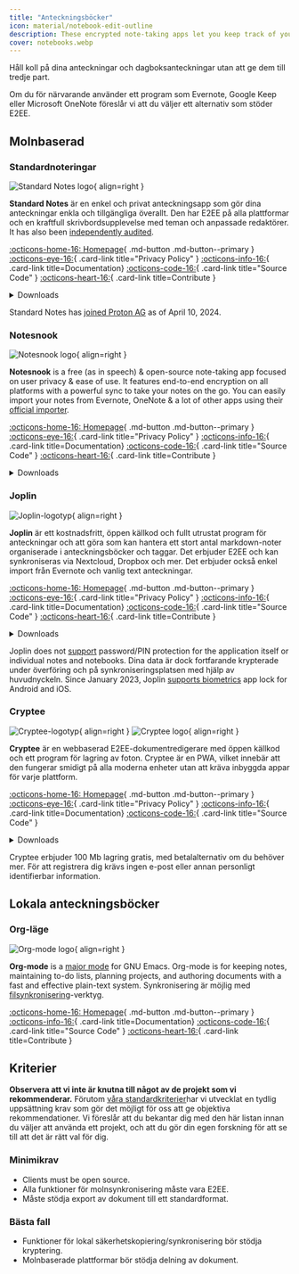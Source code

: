 ```yaml
---
title: "Anteckningsböcker"
icon: material/notebook-edit-outline
description: These encrypted note-taking apps let you keep track of your notes without giving them to a third-party.
cover: notebooks.webp
---
```


Håll koll på dina anteckningar och dagboksanteckningar utan att ge dem till tredje part.

Om du för närvarande använder ett program som Evernote, Google Keep eller Microsoft OneNote föreslår vi att du väljer ett alternativ som stöder E2EE.

## Molnbaserad

### Standardnoteringar

<div class="admonition recommendation" markdown>

![Standard Notes logo](assets/img/notebooks/standard-notes.svg){ align=right }

**Standard Notes** är en enkel och privat anteckningsapp som gör dina anteckningar enkla och tillgängliga överallt. Den har E2EE på alla plattformar och en kraftfull skrivbordsupplevelse med teman och anpassade redaktörer. It has also been [independently audited](https://standardnotes.com/help/2/has-standard-notes-completed-a-third-party-security-audit).

[:octicons-home-16: Homepage](https://standardnotes.com){ .md-button .md-button--primary }
[:octicons-eye-16:](https://standardnotes.com/privacy){ .card-link title="Privacy Policy" }
[:octicons-info-16:](https://standardnotes.com/help){ .card-link title=Documentation}
[:octicons-code-16:](https://github.com/standardnotes){ .card-link title="Source Code" }
[:octicons-heart-16:](https://standardnotes.com/donate){ .card-link title=Contribute }

<details class="downloads" markdown>
<summary>Downloads</summary>

- [:simple-googleplay: Google Play](https://play.google.com/store/apps/details?id=com.standardnotes)
- [:simple-appstore: App Store](https://apps.apple.com/app/id1285392450)
- [:simple-github: GitHub](https://github.com/standardnotes/app/releases)
- [:simple-windows11: Windows](https://standardnotes.com)
- [:simple-apple: macOS](https://standardnotes.com)
- [:simple-linux: Linux](https://standardnotes.com)
- [:octicons-globe-16: Web](https://app.standardnotes.com)

</details>

</div>

Standard Notes has [joined Proton AG](https://standardnotes.com/blog/joining-forces-with-proton) as of April 10, 2024.

### Notesnook

<div class="admonition recommendation" markdown>

![Notesnook logo](assets/img/notebooks/notesnook.svg){ align=right }

**Notesnook** is a free (as in speech) & open-source note-taking app focused on user privacy & ease of use. It features end-to-end encryption on all platforms with a powerful sync to take your notes on the go. You can easily import your notes from Evernote, OneNote & a lot of other apps using their [official importer](https://importer.notesnook.com).

[:octicons-home-16: Homepage](https://notesnook.com){ .md-button .md-button--primary }
[:octicons-eye-16:](https://notesnook.com/privacy){ .card-link title="Privacy Policy" }
[:octicons-info-16:](https://help.notesnook.com){ .card-link title=Documentation}
[:octicons-code-16:](https://github.com/streetwriters/notesnook){ .card-link title="Source Code" }
[:octicons-heart-16:](https://github.com/streetwriters/notesnook/blob/master/CONTRIBUTING.md){ .card-link title=Contribute }

<details class="downloads" markdown>
<summary>Downloads</summary>

- [:simple-googleplay: Google Play](https://play.google.com/store/apps/details?id=com.streetwriters.notesnook)
- [:simple-appstore: App Store](https://apps.apple.com/app/id1544027013)
- [:simple-github: GitHub](https://github.com/streetwriters/notesnook/releases)
- [:simple-windows11: Windows](https://notesnook.com/downloads)
- [:simple-apple: macOS](https://notesnook.com/downloads)
- [:simple-linux: Linux](https://notesnook.com/downloads)
- [:simple-firefoxbrowser: Firefox](https://notesnook.com/notesnook-web-clipper)
- [:simple-googlechrome: Chrome](https://chrome.google.com/webstore/detail/notesnook-web-clipper/kljhpemdlcnjohmfmkogahelkcidieaj)
- [:octicons-globe-16: Web](https://app.notesnook.com)
- [:simple-flathub: Flathub](https://flathub.org/apps/com.notesnook.Notesnook)

</details>

</div>

### Joplin

<div class="admonition recommendation" markdown>

![Joplin-logotyp](assets/img/notebooks/joplin.svg){ align=right }

**Joplin** är ett kostnadsfritt, öppen källkod och fullt utrustat program för anteckningar och att göra som kan hantera ett stort antal markdown-noter organiserade i anteckningsböcker och taggar. Det erbjuder E2EE och kan synkroniseras via Nextcloud, Dropbox och mer. Det erbjuder också enkel import från Evernote och vanlig text anteckningar.

[:octicons-home-16: Homepage](https://joplinapp.org){ .md-button .md-button--primary }
[:octicons-eye-16:](https://joplinapp.org/privacy){ .card-link title="Privacy Policy" }
[:octicons-info-16:](https://joplinapp.org/help){ .card-link title=Documentation}
[:octicons-code-16:](https://github.com/laurent22/joplin){ .card-link title="Source Code" }
[:octicons-heart-16:](https://joplinapp.org/donate){ .card-link title=Contribute }

<details class="downloads" markdown>
<summary>Downloads</summary>

- [:simple-googleplay: Google Play](https://play.google.com/store/apps/details?id=net.cozic.joplin)
- [:simple-appstore: App Store](https://apps.apple.com/app/id1315599797)
- [:simple-github: GitHub](https://github.com/laurent22/joplin-android/releases)
- [:simple-windows11: Windows](https://joplinapp.org/#desktop-applications)
- [:simple-apple: macOS](https://joplinapp.org/#desktop-applications)
- [:simple-linux: Linux](https://joplinapp.org/#desktop-applications)
- [:simple-firefoxbrowser: Firefox](https://addons.mozilla.org/firefox/addon/joplin-web-clipper)
- [:simple-googlechrome: Chrome](https://chrome.google.com/webstore/detail/joplin-web-clipper/alofnhikmmkdbbbgpnglcpdollgjjfek)

</details>

</div>

Joplin does not [support](https://github.com/laurent22/joplin/issues/289) password/PIN protection for the application itself or individual notes and notebooks. Dina data är dock fortfarande krypterade under överföring och på synkroniseringsplatsen med hjälp av huvudnyckeln. Since January 2023, Joplin [supports biometrics](https://github.com/laurent22/joplin/commit/f10d9f75b055d84416053fab7e35438f598753e9) app lock for Android and iOS.

### Cryptee

<div class="admonition recommendation" markdown>

![Cryptee-logotyp](./assets/img/notebooks/cryptee.svg#only-light){ align=right }
![Cryptee logo](./assets/img/notebooks/cryptee-dark.svg#only-dark){ align=right }

**Cryptee** är en webbaserad E2EE-dokumentredigerare med öppen källkod och ett program för lagring av foton. Cryptee är en PWA, vilket innebär att den fungerar smidigt på alla moderna enheter utan att kräva inbyggda appar för varje plattform.

[:octicons-home-16: Homepage](https://crypt.ee){ .md-button .md-button--primary }
[:octicons-eye-16:](https://crypt.ee/privacy){ .card-link title="Privacy Policy" }
[:octicons-info-16:](https://crypt.ee/help){ .card-link title=Documentation}
[:octicons-code-16:](https://github.com/cryptee){ .card-link title="Source Code" }

<details class="downloads" markdown>
<summary>Downloads</summary>

- [:octicons-globe-16: PWA](https://crypt.ee/download)

</details>

</div>

Cryptee erbjuder 100 Mb lagring gratis, med betalalternativ om du behöver mer. För att registrera dig krävs ingen e-post eller annan personligt identifierbar information.

## Lokala anteckningsböcker

### Org-läge

<div class="admonition recommendation" markdown>

![Org-mode logo](assets/img/notebooks/org-mode.svg){ align=right }

**Org-mode** is a [major mode](https://gnu.org/software/emacs/manual/html_node/elisp/Major-Modes.html) for GNU Emacs. Org-mode is for keeping notes, maintaining to-do lists, planning projects, and authoring documents with a fast and effective plain-text system. Synkronisering är möjlig med [filsynkronisering](file-sharing.md#file-sync)-verktyg.

[:octicons-home-16: Homepage](https://openwrt.org){ .md-button .md-button--primary }
[:octicons-info-16:](https://openwrt.org/docs/start){ .card-link title=Documentation}
[:octicons-code-16:](https://git.savannah.gnu.org/cgit/emacs/org-mode.git){ .card-link title="Source Code" }
[:octicons-heart-16:](https://liberapay.com/bzg){ .card-link title=Contribute }

</details>

</div>

## Kriterier

**Observera att vi inte är knutna till något av de projekt som vi rekommenderar.** Förutom [våra standardkriterier](about/criteria.md)har vi utvecklat en tydlig uppsättning krav som gör det möjligt för oss att ge objektiva rekommendationer. Vi föreslår att du bekantar dig med den här listan innan du väljer att använda ett projekt, och att du gör din egen forskning för att se till att det är rätt val för dig.

### Minimikrav

- Clients must be open source.
- Alla funktioner för molnsynkronisering måste vara E2EE.
- Måste stödja export av dokument till ett standardformat.

### Bästa fall

- Funktioner för lokal säkerhetskopiering/synkronisering bör stödja kryptering.
- Molnbaserade plattformar bör stödja delning av dokument.
